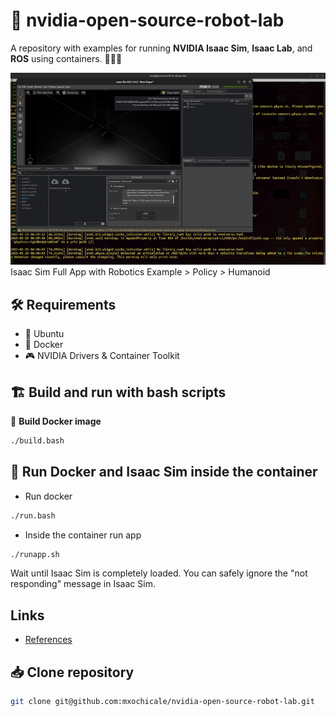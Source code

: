 # :robot:  nvidia-open-source-robot-lab
A repository with examples for running **NVIDIA Isaac Sim**, **Isaac Lab**, and **ROS** using containers. 🧪🧠🐳

![animation](docs/figs/ezgif-4fa230460975b3.gif)
Isaac Sim Full App with Robotics Example > Policy > Humanoid

## 🛠️ Requirements
- 🐧 Ubuntu  
- 🐋 Docker  
- 🎮 NVIDIA Drivers & Container Toolkit  

## 🏗️ Build and run with bash scripts

🔧 **Build Docker image**
```bash
./build.bash
```

## 🐳 Run Docker and Isaac Sim inside the container
* Run docker
```bash
./run.bash
```

* Inside the container run app
```bash
./runapp.sh
```
Wait until Isaac Sim is completely loaded. You can safely ignore the "not responding" message in Isaac Sim.


## Links
* [References](docs/README.md#references)

## 📥 Clone repository
```bash
git clone git@github.com:mxochicale/nvidia-open-source-robot-lab.git
```
